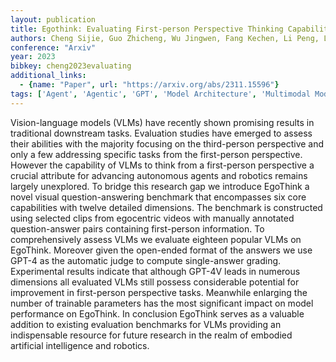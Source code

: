 ```yaml
---
layout: publication
title: Egothink: Evaluating First-person Perspective Thinking Capability Of Vision-language Models
authors: Cheng Sijie, Guo Zhicheng, Wu Jingwen, Fang Kechen, Li Peng, Liu Huaping, Liu Yang
conference: "Arxiv"
year: 2023
bibkey: cheng2023evaluating
additional_links:
  - {name: "Paper", url: "https://arxiv.org/abs/2311.15596"}
tags: ['Agent', 'Agentic', 'GPT', 'Model Architecture', 'Multimodal Models']
---
```

Vision-language models (VLMs) have recently shown promising results in traditional downstream tasks. Evaluation studies have emerged to assess their abilities with the majority focusing on the third-person perspective and only a few addressing specific tasks from the first-person perspective. However the capability of VLMs to think from a first-person perspective a crucial attribute for advancing autonomous agents and robotics remains largely unexplored. To bridge this research gap we introduce EgoThink a novel visual question-answering benchmark that encompasses six core capabilities with twelve detailed dimensions. The benchmark is constructed using selected clips from egocentric videos with manually annotated question-answer pairs containing first-person information. To comprehensively assess VLMs we evaluate eighteen popular VLMs on EgoThink. Moreover given the open-ended format of the answers we use GPT-4 as the automatic judge to compute single-answer grading. Experimental results indicate that although GPT-4V leads in numerous dimensions all evaluated VLMs still possess considerable potential for improvement in first-person perspective tasks. Meanwhile enlarging the number of trainable parameters has the most significant impact on model performance on EgoThink. In conclusion EgoThink serves as a valuable addition to existing evaluation benchmarks for VLMs providing an indispensable resource for future research in the realm of embodied artificial intelligence and robotics.

